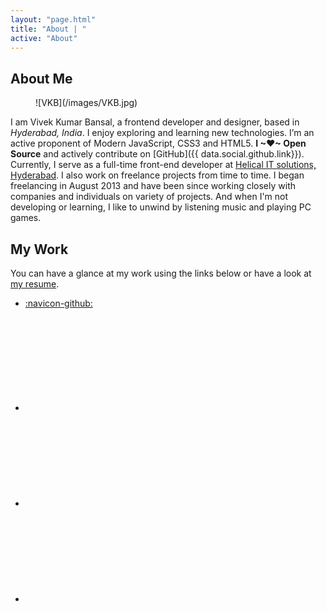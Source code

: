 ```yaml
---
layout: "page.html"
title: "About | "
active: "About"
---
```

## About Me

<figure class="vkb"> ![VKB](/images/VKB.jpg) </figure>

I am Vivek Kumar Bansal, a frontend developer and designer, based in *Hyderabad, India*. I enjoy exploring and learning new technologies. I’m an active proponent of Modern JavaScript, CSS3 and HTML5. **I ~❤~ <!--{.color-primary}--> Open Source** and actively contribute on [GitHub]({{ data.social.github.link}}). Currently, I serve as a full-time front-end developer at [Helical IT solutions, Hyderabad](http://helicaltech.com). I also work on freelance projects from time to time. I began freelancing in August 2013 and have been since working closely with companies and individuals on variety of projects. And when I'm not developing or learning, I like to unwind by listening music and playing PC games.</p>


## My Work

You can have a glance at my work using the links below or have a look at [my resume](/about/resume/).

 - [:navicon-github:]({{data.social.github.link}}) <!--{a.github[target="_blank"]}-->

<ul class="work-list">
<li>
<a href="{{ data.social.npm.link }}" class="npm" title="{{ data.social.npm.name }}" target="_blank">
<svg class="icon"><use xlink:href="#navicon-npm" /></svg>
</a>
</li>
<li>
<a href="{{ data.social.behance.link }}" class="behance" title="{{ data.social.behance.name }}" target="_blank">
<svg class="icon"><use xlink:href="#navicon-behance" /></svg>
</a>
</li>
<li>
<a href="{{ data.social.codepen.link }}" class="codepen" title="{{ data.social.codepen.name }}" target="_blank">
<svg class="icon"><use xlink:href="#navicon-codepen" /></svg>
</a>
</li>
</ul>
